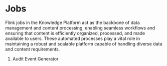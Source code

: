 # Jobs

Flink jobs in the Knowledge Platform act as the backbone of data management and content processing, enabling seamless workflows and ensuring that content is efficiently organized, processed, and made available to users. These automated processes play a vital role in maintaining a robust and scalable platform capable of handling diverse data and content requirements.&#x20;

1. Audit Event Generator
